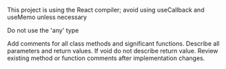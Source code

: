 This project is using the React compiler; avoid using useCallback and useMemo unless necessary

Do not use the 'any' type

Add comments for all class methods and significant functions. Describe all parameters and return values. If void do not describe return value.
Review existing method or function comments after implementation changes.
